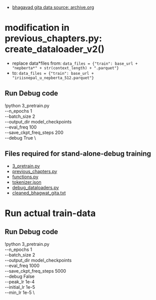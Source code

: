 - [bhagavad gita data source: archive.org](https://archive.org/stream/bhagwat-gita-in-nepali/bhagwat%20gita%20in%20NEPALI_djvu.txt)

# modification in previous_chapters.py: create_dataloader_v2()

- replace data*files from:
  `data_files = {"train": base_url + "nepberta*" + str(context_length) + ".parquet"}`
- to:
  `data_files = {"train": base_url + "iriisnepal_u_nepberta_512.parquet"}`

## Run Debug code

!python 3_pretrain.py \
 --n_epochs 1 \
 --batch_size 2 \
 --output_dir model_checkpoints \
 --eval_freq 100 \
 --save_ckpt_freq_steps 200 \
 --debug True \

## Files required for stand-alone-debug training

- [3_pretrain.py](./3_pretrain.py)
- [previous_chapters.py](./previous_chapters.py)
- [functions.py](./functions.py)
- [tokenizer.json](./tokenizer.json)
- [debug_dataloaders.py](./debug_dataloaders.py)
- [cleaned_bhagwat_gita.txt](./cleaned_bhagwat_gita.txt)

# Run actual train-data

## Run Debug code

!python 3_pretrain.py \
 --n_epochs 1 \
 --batch_size 2 \
 --output_dir model_checkpoints \
 --eval_freq 1000 \
 --save_ckpt_freq_steps 5000 \
 --debug False \
 --peak_lr 1e-4 \
 --initial_lr 1e-5 \
 --min_lr 1e-5 \
